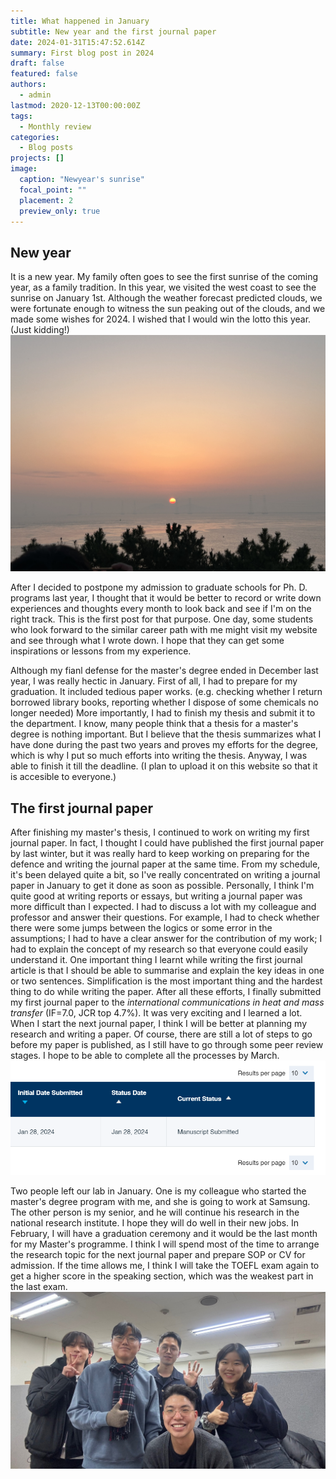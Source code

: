 ```yaml
---
title: What happened in January
subtitle: New year and the first journal paper
date: 2024-01-31T15:47:52.614Z
summary: First blog post in 2024
draft: false
featured: false
authors:
  - admin
lastmod: 2020-12-13T00:00:00Z
tags:
  - Monthly review
categories:
  - Blog posts
projects: []
image:
  caption: "Newyear's sunrise"
  focal_point: ""
  placement: 2
  preview_only: true
---
```


## New year

It is a new year. My family often goes to see the first sunrise of the coming year, as a family tradition. In this year, we visited the west coast to see the sunrise on January 1st. Although the weather forecast predicted clouds, we were fortunate enough to witness the sun peaking out of the clouds, and we made some wishes for 2024. I wished that I would win the lotto this year. (Just kidding!)
![image](test.jpg)

After I decided to postpone my admission to graduate schools for Ph. D. programs last year, I thought that it would be better to record or write down experiences and thoughts every month to look back and see if I'm on the right track. This is the first post for that purpose. One day, some students who look forward to the similar career path with me might visit my website and see through what I wrote down. I hope that they can get some inspirations or lessons from my experience.

Although my fianl defense for the master's degree ended in December last year, I was really hectic in January. First of all, I had to prepare for my graduation. It included tedious paper works. (e.g. checking whether I return borrowed library books, reporting whether I dispose of some chemicals no longer needed) More importantly, I had to finish my thesis and submit it to the department. I know, many people think that a thesis for a master's degree is nothing important. But I believe that the thesis summarizes what I have done during the past two years and proves my efforts for the degree, which is why I put so much efforts into writing the thesis. Anyway, I was able to finish it till the deadline. (I plan to upload it on this website so that it is accesible to everyone.)

## The first journal paper

After finishing my master's thesis, I continued to work on writing my first journal paper. In fact, I thought I could have published the first journal paper by last winter, but it was really hard to keep working on preparing for the defence and writing the journal paper at the same time. From my schedule, it's been delayed quite a bit, so I've really concentrated on writing a journal paper in January to get it done as soon as possible. Personally, I think I'm quite good at writing reports or essays, but writing a journal paper was more difficult than I expected. I had to discuss a lot with my colleague and professor and answer their questions. For example, I had to check whether there were some jumps between the logics or some error in the assumptions; I had to have a clear answer for the contribution of my work; I had to explain the concept of my research so that everyone could easily understand it. One important thing I learnt while writing the first journal article is that I should be able to summarise and explain the key ideas in one or two sentences. Simplification is the most important thing and the hardest thing to do while writing the paper. After all these efforts, I finally submitted my first journal paper to the *international communications in heat and mass transfer* (IF=7.0, JCR top 4.7%). It was very exciting and I learned a lot. When I start the next journal paper, I think I will be better at planning my research and writing a paper. Of course, there are still a lot of steps to go before my paper is published, as I still have to go through some peer review stages. I hope to be able to complete all the processes by March.
![image](Submit.png)

Two people left our lab in January. One is my colleague who started the master's degree program with me, and she is going to work at Samsung. The other person is my senior, and he will continue his research in the national research institute. I hope they will do well in their new jobs. In February, I will have a graduation ceremony and it would be the last month for my Master's programme. I think I will spend most of the time to arrange the research topic for the next journal paper and prepare SOP or CV for admission. If the time allows me, I think I will take the TOEFL exam again to get a higher score in the speaking section, which was the weakest part in the last exam.
![image](Colleagues.jpg)
